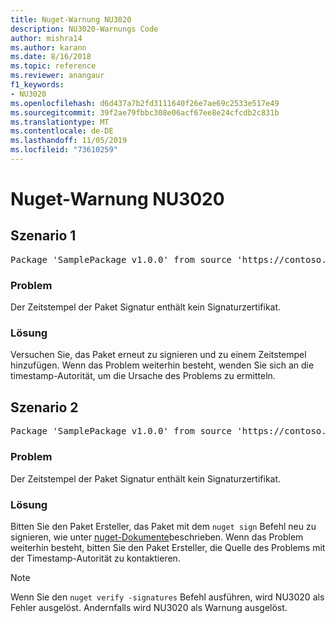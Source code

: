 ```yaml
---
title: Nuget-Warnung NU3020
description: NU3020-Warnungs Code
author: mishra14
ms.author: karann
ms.date: 8/16/2018
ms.topic: reference
ms.reviewer: anangaur
f1_keywords:
- NU3020
ms.openlocfilehash: d6d437a7b2fd3111640f26e7ae69c2533e517e49
ms.sourcegitcommit: 39f2ae79fbbc308e06acf67ee8e24cfcdb2c831b
ms.translationtype: MT
ms.contentlocale: de-DE
ms.lasthandoff: 11/05/2019
ms.locfileid: "73610259"
---
```

# <a name="nuget-warning-nu3020"></a>Nuget-Warnung NU3020

## <a name="scenario-1"></a>Szenario 1

<pre>Package 'SamplePackage v1.0.0' from source 'https://contoso.com/index.json': The timestamp does not have a signing certificate.</pre>

### <a name="issue"></a>Problem

Der Zeitstempel der Paket Signatur enthält kein Signaturzertifikat.


### <a name="solution"></a>Lösung

Versuchen Sie, das Paket erneut zu signieren und zu einem Zeitstempel hinzufügen. Wenn das Problem weiterhin besteht, wenden Sie sich an die timestamp-Autorität, um die Ursache des Problems zu ermitteln.



## <a name="scenario-2"></a>Szenario 2

<pre>Package 'SamplePackage v1.0.0' from source 'https://contoso.com/index.json': The primary signature's timestamp does not have a signing certificate.</pre>

### <a name="issue"></a>Problem

Der Zeitstempel der Paket Signatur enthält kein Signaturzertifikat.


### <a name="solution"></a>Lösung

Bitten Sie den Paket Ersteller, das Paket mit dem `nuget sign` Befehl neu zu signieren, wie unter [nuget-Dokumente](https://docs.microsoft.com/nuget/create-packages/sign-a-package)beschrieben. Wenn das Problem weiterhin besteht, bitten Sie den Paket Ersteller, die Quelle des Problems mit der Timestamp-Autorität zu kontaktieren.


> [!Note]
> Wenn Sie den `nuget verify -signatures` Befehl ausführen, wird NU3020 als Fehler ausgelöst. Andernfalls wird NU3020 als Warnung ausgelöst.